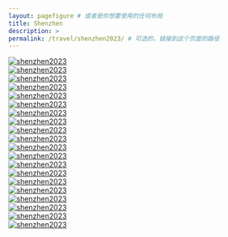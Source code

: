 ```yaml
---
layout: pagefigure # 或者是你想要使用的任何布局
title: Shenzhen
description: >
permalink: /travel/shenzhen2023/ # 可选的，链接到这个页面的路径
---
```


<div class="figure-grid">
<div class="figure-grid-sizer"></div>
<div class="figure-grid-item">
        <a href="https://hobbyfigure.rayleigh-lin.top/shenzhen2023/_RAY1936.webp" data-lightbox="roadtrip" class="image-link">
        <img class="lozad" 
             data-src="https://hobbyfigure.rayleigh-lin.top/shenzhen2023c/_RAY1936.webp"
             alt="shenzhen2023"/>
        </a>
</div>
<div class="figure-grid-item">
        <a href="https://hobbyfigure.rayleigh-lin.top/shenzhen2023/_RAY1960.webp" data-lightbox="roadtrip" class="image-link">
        <img class="lozad" 
             data-src="https://hobbyfigure.rayleigh-lin.top/shenzhen2023c/_RAY1960.webp"
             alt="shenzhen2023"/>
        </a>
</div>
<div class="figure-grid-item">
        <a href="https://hobbyfigure.rayleigh-lin.top/shenzhen2023/_RAY1898.webp" data-lightbox="roadtrip" class="image-link">
        <img class="lozad" 
             data-src="https://hobbyfigure.rayleigh-lin.top/shenzhen2023c/_RAY1898.webp"
             alt="shenzhen2023"/>
        </a>
</div>
<div class="figure-grid-item">
        <a href="https://hobbyfigure.rayleigh-lin.top/shenzhen2023/_RAY1899.webp" data-lightbox="roadtrip" class="image-link">
        <img class="lozad" 
             data-src="https://hobbyfigure.rayleigh-lin.top/shenzhen2023c/_RAY1899.webp"
             alt="shenzhen2023"/>
        </a>
</div>
<div class="figure-grid-item">
        <a href="https://hobbyfigure.rayleigh-lin.top/shenzhen2023/_RAY1903.webp" data-lightbox="roadtrip" class="image-link">
        <img class="lozad" 
             data-src="https://hobbyfigure.rayleigh-lin.top/shenzhen2023c/_RAY1903.webp"
             alt="shenzhen2023"/>
        </a>
</div>
<div class="figure-grid-item">
        <a href="https://hobbyfigure.rayleigh-lin.top/shenzhen2023/_RAY1928.webp" data-lightbox="roadtrip" class="image-link">
        <img class="lozad" 
             data-src="https://hobbyfigure.rayleigh-lin.top/shenzhen2023c/_RAY1928.webp"
             alt="shenzhen2023"/>
        </a>
</div>
<div class="figure-grid-item">
        <a href="https://hobbyfigure.rayleigh-lin.top/shenzhen2023/_RAY1934.webp" data-lightbox="roadtrip" class="image-link">
        <img class="lozad" 
             data-src="https://hobbyfigure.rayleigh-lin.top/shenzhen2023c/_RAY1934.webp"
             alt="shenzhen2023"/>
        </a>
</div>
<div class="figure-grid-item">
        <a href="https://hobbyfigure.rayleigh-lin.top/shenzhen2023/_RAY1622-已增强-NR.webp" data-lightbox="roadtrip" class="image-link">
        <img class="lozad" 
             data-src="https://hobbyfigure.rayleigh-lin.top/shenzhen2023c/_RAY1622-已增强-NR.webp"
             alt="shenzhen2023"/>
        </a>
</div>
<div class="figure-grid-item">
        <a href="https://hobbyfigure.rayleigh-lin.top/shenzhen2023/_RAY1647.webp" data-lightbox="roadtrip" class="image-link">
        <img class="lozad" 
             data-src="https://hobbyfigure.rayleigh-lin.top/shenzhen2023c/_RAY1647.webp"
             alt="shenzhen2023"/>
        </a>
</div>
<div class="figure-grid-item">
        <a href="https://hobbyfigure.rayleigh-lin.top/shenzhen2023/_RAY1655.webp" data-lightbox="roadtrip" class="image-link">
        <img class="lozad" 
             data-src="https://hobbyfigure.rayleigh-lin.top/shenzhen2023c/_RAY1655.webp"
             alt="shenzhen2023"/>
        </a>
</div>
<div class="figure-grid-item">
        <a href="https://hobbyfigure.rayleigh-lin.top/shenzhen2023/_RAY1673.webp" data-lightbox="roadtrip" class="image-link">
        <img class="lozad" 
             data-src="https://hobbyfigure.rayleigh-lin.top/shenzhen2023c/_RAY1673.webp"
             alt="shenzhen2023"/>
        </a>
</div>
<div class="figure-grid-item">
        <a href="https://hobbyfigure.rayleigh-lin.top/shenzhen2023/_RAY1684.webp" data-lightbox="roadtrip" class="image-link">
        <img class="lozad" 
             data-src="https://hobbyfigure.rayleigh-lin.top/shenzhen2023c/_RAY1684.webp"
             alt="shenzhen2023"/>
        </a>
</div>
<div class="figure-grid-item">
        <a href="https://hobbyfigure.rayleigh-lin.top/shenzhen2023/_RAY1685.webp" data-lightbox="roadtrip" class="image-link">
        <img class="lozad" 
             data-src="https://hobbyfigure.rayleigh-lin.top/shenzhen2023c/_RAY1685.webp"
             alt="shenzhen2023"/>
        </a>
</div>
<div class="figure-grid-item">
        <a href="https://hobbyfigure.rayleigh-lin.top/shenzhen2023/_RAY1712-已增强-NR.webp" data-lightbox="roadtrip" class="image-link">
        <img class="lozad" 
             data-src="https://hobbyfigure.rayleigh-lin.top/shenzhen2023c/_RAY1712-已增强-NR.webp"
             alt="shenzhen2023"/>
        </a>
</div>
<div class="figure-grid-item">
        <a href="https://hobbyfigure.rayleigh-lin.top/shenzhen2023/_RAY1729.webp" data-lightbox="roadtrip" class="image-link">
        <img class="lozad" 
             data-src="https://hobbyfigure.rayleigh-lin.top/shenzhen2023c/_RAY1729.webp"
             alt="shenzhen2023"/>
        </a>
</div>
<div class="figure-grid-item">
        <a href="https://hobbyfigure.rayleigh-lin.top/shenzhen2023/_RAY1531.webp" data-lightbox="roadtrip" class="image-link">
        <img class="lozad" 
             data-src="https://hobbyfigure.rayleigh-lin.top/shenzhen2023c/_RAY1531.webp"
             alt="shenzhen2023"/>
        </a>
</div>
<div class="figure-grid-item">
        <a href="https://hobbyfigure.rayleigh-lin.top/shenzhen2023/_RAY1550.webp" data-lightbox="roadtrip" class="image-link">
        <img class="lozad" 
             data-src="https://hobbyfigure.rayleigh-lin.top/shenzhen2023c/_RAY1550.webp"
             alt="shenzhen2023"/>
        </a>
</div>
<div class="figure-grid-item">
        <a href="https://hobbyfigure.rayleigh-lin.top/shenzhen2023/_RAY1589.webp" data-lightbox="roadtrip" class="image-link">
        <img class="lozad" 
             data-src="https://hobbyfigure.rayleigh-lin.top/shenzhen2023c/_RAY1589.webp"
             alt="shenzhen2023"/>
        </a>
</div>
<div class="figure-grid-item">
        <a href="https://hobbyfigure.rayleigh-lin.top/shenzhen2023/_RAY1591.webp" data-lightbox="roadtrip" class="image-link">
        <img class="lozad" 
             data-src="https://hobbyfigure.rayleigh-lin.top/shenzhen2023c/_RAY1591.webp"
             alt="shenzhen2023"/>
        </a>
</div>
<div class="figure-grid-item">
        <a href="https://hobbyfigure.rayleigh-lin.top/shenzhen2023/_RAY1616.webp" data-lightbox="roadtrip" class="image-link">
        <img class="lozad" 
             data-src="https://hobbyfigure.rayleigh-lin.top/shenzhen2023c/_RAY1616.webp"
             alt="shenzhen2023"/>
        </a>
</div>
</div>